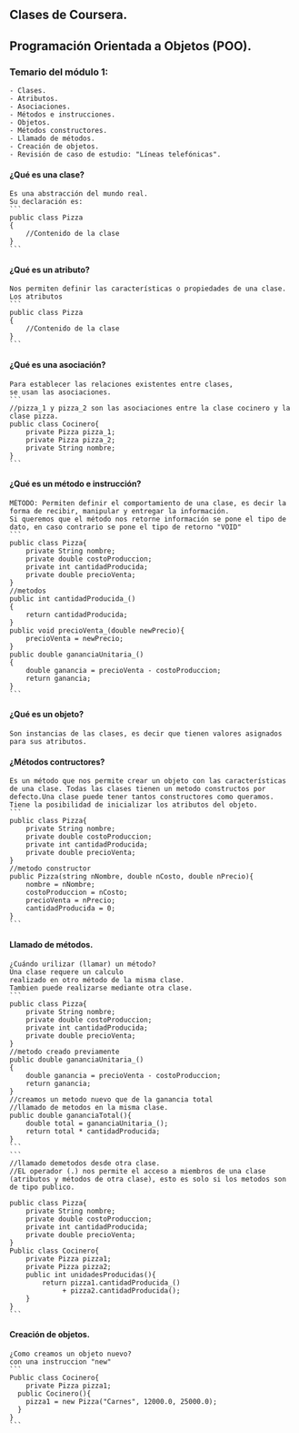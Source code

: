 ## Clases de Coursera.
## Programación Orientada a Objetos (POO).

### Temario del módulo 1:
	- Clases.
	- Atributos.
	- Asociaciones.
	- Métodos e instrucciones.
	- Objetos.
	- Métodos constructores.
	- Llamado de métodos.
	- Creación de objetos.
	- Revisión de caso de estudio: "Líneas telefónicas".

#### ¿Qué es una clase?
	Es una abstracción del mundo real.
	Su declaración es:
	```
	public class Pizza
	{
		//Contenido de la clase
	}
	```
#### ¿Qué es un atributo?	
	Nos permiten definir las características o propiedades de una clase. 
	Los atributos 
	```
	public class Pizza
	{
		//Contenido de la clase
	}
	```
#### ¿Qué es una asociación?
	Para establecer las relaciones existentes entre clases,
	se usan las asociaciones.	
	```
	//pizza_1 y pizza_2 son las asociaciones entre la clase cocinero y la clase pizza.
	public class Cocinero{
		private Pizza pizza_1;
		private Pizza pizza_2;
		private String nombre;
	}
	```
#### ¿Qué es un método e instrucción?
	MÉTODO: Permiten definir el comportamiento de una clase, es decir la forma de recibir, manipular y entregar la información.
	Si queremos que el método nos retorne información se pone el tipo de dato, en caso contrario se pone el tipo de retorno "VOID"
	```
	public class Pizza{
		private String nombre;
		private double costoProduccion;
		private int cantidadProducida;
		private double precioVenta;
	}
	//metodos
	public int cantidadProducida_()
	{
		return cantidadProducida;
	}
	public void precioVenta_(double newPrecio){
		precioVenta = newPrecio;
	}
	public double gananciaUnitaria_()
	{
		double ganancia = precioVenta - costoProduccion;
		return ganancia;
	}
	```
#### ¿Qué es un objeto?
	Son instancias de las clases, es decir que tienen valores asignados para sus atributos.	
#### ¿Métodos contructores?
	Es un método que nos permite crear un objeto con las características de una clase. Todas las clases tienen un metodo constructos por defecto.Una clase puede tener tantos constructores como queramos. Tiene la posibilidad de inicializar los atributos del objeto.
	```
	public class Pizza{
		private String nombre;
		private double costoProduccion;
		private int cantidadProducida;
		private double precioVenta;
	}
	//metodo constructor
	public Pizza(string nNombre, double nCosto, double nPrecio){
		nombre = nNombre;
		costoProduccion = nCosto;
		precioVenta = nPrecio;
		cantidadProducida = 0;
	}
	```
#### Llamado de métodos.
	¿Cuándo urilizar (llamar) un método?
	Una clase requere un calculo
	realizado en otro método de la misma clase.
	Tambien puede realizarse mediante otra clase.	
	```
	public class Pizza{
		private String nombre;
		private double costoProduccion;
		private int cantidadProducida;
		private double precioVenta;
	}
	//metodo creado previamente
	public double gananciaUnitaria_()
	{
		double ganancia = precioVenta - costoProduccion;
		return ganancia;
	}
	//creamos un metodo nuevo que de la ganancia total
	//llamado de metodos en la misma clase.
	public double gananciaTotal(){
		double total = gananciaUnitaria_();
		return total * cantidadProducida;
	}
	```
	```
	//llamado demetodos desde otra clase.
	//EL operador (.) nos permite el acceso a miembros de una clase (atributos y métodos de otra clase), esto es solo si los metodos son de tipo publico.

	public class Pizza{
		private String nombre;
		private double costoProduccion;
		private int cantidadProducida;
		private double precioVenta;
	}
	Public class Cocinero{
		private Pizza pizza1;
		private Pizza pizza2;
		public int unidadesProducidas(){
			return pizza1.cantidadProducida_()
				 + pizza2.cantidadProducida();	
		}
	}
	```
#### Creación de objetos.
	¿Como creamos un objeto nuevo?
	con una instruccion "new"
	```
	Public class Cocinero{
		private Pizza pizza1;
	  public Cocinero(){
	  	pizza1 = new Pizza("Carnes", 12000.0, 25000.0);
	  }
	}	
	```